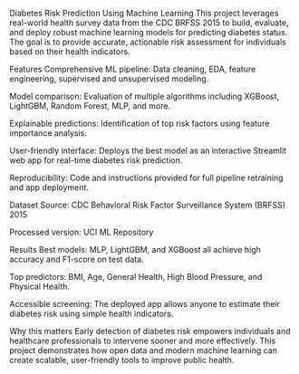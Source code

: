 Diabetes Risk Prediction Using Machine Learning
This project leverages real-world health survey data from the CDC BRFSS 2015 to build, evaluate, and deploy robust machine learning models for predicting diabetes status. The goal is to provide accurate, actionable risk assessment for individuals based on their health indicators.

Features
Comprehensive ML pipeline: Data cleaning, EDA, feature engineering, supervised and unsupervised modeling.

Model comparison: Evaluation of multiple algorithms including XGBoost, LightGBM, Random Forest, MLP, and more.

Explainable predictions: Identification of top risk factors using feature importance analysis.

User-friendly interface: Deploys the best model as an interactive Streamlit web app for real-time diabetes risk prediction.

Reproducibility: Code and instructions provided for full pipeline retraining and app deployment.

Dataset
Source: CDC Behavioral Risk Factor Surveillance System (BRFSS) 2015

Processed version: UCI ML Repository

Results
Best models: MLP, LightGBM, and XGBoost all achieve high accuracy and F1-score on test data.

Top predictors: BMI, Age, General Health, High Blood Pressure, and Physical Health.

Accessible screening: The deployed app allows anyone to estimate their diabetes risk using simple health indicators.

Why this matters
Early detection of diabetes risk empowers individuals and healthcare professionals to intervene sooner and more effectively. This project demonstrates how open data and modern machine learning can create scalable, user-friendly tools to improve public health.

